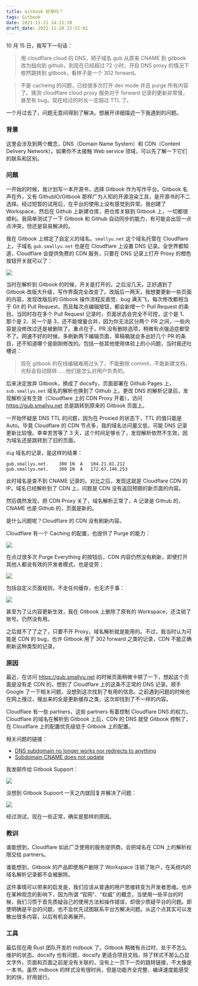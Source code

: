 ```yaml
---
title: Gitbook 好用吗？
tags: Gitbook
date: 2021-11-21 14:21:20
draft_date: 2021-11-20 22:51:01
---
```


10 月 15 日，我写下一句话：

>用 cloudflare cloud 的 DNS，把子域名 gub 从原来 CNAME 到 gitbook 改为指向到 github，到现在已经超过 72 小时，开启 DNS proxy 的情况下依然跳转到 gitbook，看样子是一个 302 forward。

>不是 cacheing 的问题，已经很多次打开 dev mode 并且 purge 所有内容了。猜测 cloudflare cloud proxy 服务对于 forward 记录的更新非常慢，甚至有 bug。现在经过的时长一定超过 TTL 了。

一个月过去了，问题无意间得到了解决。想展开详细描述一下我遇到的问题。

### 背景

这里会涉及到两个概念，DNS（Domain Name System）和 CDN（Content Delivery Network）。如果你不太接触 Web service 领域，可以先了解一下它们的联系和区别。

### 问题

一开始的时候，我计划写一本开源书，选择 Gitbook 作为写作平台。Gitbook 名声在外，又有 GithubIO/Gitbook 那样广为人知的开源渲染工具，是开源书的不二选择。经过短暂的试用后，在平台的使用上没有感觉到异常。我创建了 Workspace，然后在 Github 上新建仓库，把仓库关联到 Gitbook 上，一切都很顺利。我简单测试了一下 Gitbook 和 Github 自动同步的能力，有可能会出现一点点冲突，但还是容易解决的。

我在 Gitbook 上绑定了自定义的域名。`smallyu.net` 这个域名托管在 Cloudflare 上，子域名 `gub.smallyu.net` 也是在 Cloudflare 上设置 DNS 记录。全世界都知道，Cloudflare 会提供免费的 CDN 服务，只要在 DNS 记录上打开 Proxy 的橙色按钮开关就可以了：

<img src="1.png">

当时在解析到 Gitbook 的时候，开关是打开的。之后没几天，正好遇到了 Gitbook 改版大升级，写作界面完全改变了。改版后一两天，我想要更新一些页面的内容，发现改版后的 Gitbook 操作流程反直觉、bug 满天飞，每次修改都相当于 Git
的 Pull Request，而且每次点编辑按钮，都会新增一个 Pull Request 的条目。当同时存在多个 Pull Request 记录时，页面状态会完全不可控，这个是 1、那个是 2、另一个是 3，还不能增量合并，因为你无法区分两个 PR 之间，一些内容是没修改过还是被删除了。重点在于，PR 没有删除选项，稍微有点强迫症都受不了。网速不好的时候，多刷新两下编辑页面，草稿箱就会多出好几个 PR 的条目，还不知道哪个是刚刚修改的。包括一些其他使用体验上的小问题，当时我还吐槽说：

> 现在 gitbook 的在线编辑难用过头了，不能删除 commit，不能新建文档，光标会自动跳转……他们是怎么对用户负责的。

后来决定放弃 Gitbook，换成了 docsify，页面部署在 Github Pages 上，`sub.smallyu.net` 域名的解析也换到了 Github 上。更改 DNS 的解析记录后，发现解析没有生效（Cloudflare 上的 CDN Proxy 开着），访问 https://gub.smallyu.net 总是跳转到原来的 Gitbook 页面上。

一开始怀疑是 DNS TTL 的问题，因为在 Proxied 的状态下，TTL 的值只能是 Auto。毕竟 Cloudflare 的 CDN 节点多，我的域名访问量又低，可能 DNS 记录更新比较慢。幸幸苦苦等了 3 天，这个时间足够长了，发现解析依然不生效，因为域名还是跳转到了旧的页面。

`dig` 域名的记录，是这样的结果：

```
gub.smallyu.net.	300	IN	A	104.21.81.212
gub.smallyu.net.	300	IN	A	172.67.146.253
```

此时域名是查不到 CNAME 记录的。对比之后，发现这就是 Cloudflare CDN 的 IP。域名已经解析到了 CDN 上，问题是 CDN 没有返回预期的新页面的内容。

然后偶然发现，把 CDN Proxy 关了，域名解析正常了，A 记录是 Github 的，CNAME 也是 Github 的，页面是新的。

是什么问题呢？Cloudflare 的 CDN 没有刷新内容。

Cloudflare 有一个 Caching 的配置，也提供了 Purge 的能力：

<img src="2.png">

在点过很多次 Purge Everything 的按钮后，CDN 内容仍然没有刷新，即使打开其他人都说有效的开发者模式，也是徒劳：

<img src="3.png">

包括自定义页面规则，不走任何缓存，也无济于事：

<img src="4.png">

甚至为了让内容更新生效，我在 Gitbook 上删除了原有的 Workspace，还注销了账号。仍然没有用。

之后就不了了之了，只要不开 Proxy，域名解析就是能用的。不过，我当时认为可能是 CDN 的 bug，也许 Gitbook 用了 302 forward 之类的记录，CDN 不能正确刷新这种类型的记录。

### 原因

最近，在访问 https://gub.smallyu.net 的时候页面稍微卡顿了一下，想起这个页面是没有走 CDN 的，想到了 Cloudflare 上的这条不正常的 DNS 记录。顺手 Google 了一下相关问题，没想到这次找到了有用的信息。之前遇到问题的时候也在网上搜过，搜出来的全是更新缓存之类，这次却找到了不一样的内容。

Cloudflare 有一些 partners，这些 partners 有着控制 Cloudflare DNS 的权力，Cloudflare 的域名在解析到 Gitbook 上后，CDN 的 DNS 就受 Gitbook 控制了，在 Cloudflare 上的配置优先级低于 Gitbook 上的配置。

相关问题的链接：

- [DNS subdomain no longer works nor redirects to anything](https://community.cloudflare.com/t/dns-subdomain-no-longer-works-nor-redirects-to-anything/240984/7)
- [Subdomain CNAME does not update](https://community.cloudflare.com/t/subdomain-cname-does-not-update/280696/2)

我发邮件给 Gitbook Support：

<img src="11.png">

没想到 Gitbook Supoort 一天之内就回复并解决了问题：

<img src="12.png">

经过测试，现在一些正常，确实是那样的原因。

### 教训

谁能想到，Cloudflare 如此广泛使用的服务提供商，会把域名在 CDN 上的解析权限交给 partners。

谁能想到，Gitbook 的产品即使用户删除了 Workspace 注销了账户，在系统内的域名解析记录都不会被删除。

这件事情可以带来的启发是，我们应该从普通的用户思维转变为开发者思维。也许在某种观念的影响下，因为所谓 “官网”、“权威” 的概念，当使用一些平台的时候，我们习惯于首先质疑自己的使用方法和操作错误，却很少质疑平台的问题。即使明确是平台的问题，也不会优先试图联系平台方解决问题。从这个点其实可以发散出很多内容，以后有机会再展开。

### 工具

最后现在用 Rust 团队开发的 mdbook 了。Gitbook 稍微有点过时、处于不怎么维护的状态。docsify 也有问题，docsify 更适合项目文档，除了样式不那么凸显文字外，页面和页面之前是没有关联的，没有上一页下一页的跳转链接，不太像是一本书。虽然 mdbook 的样式没有很时尚，但是功能齐全完整、编译速度能感受到的快，好用就行。

